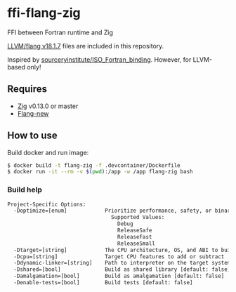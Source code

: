 # ffi-flang-zig

FFI between Fortran runtime and Zig

[LLVM/flang v18.1.7](https://github.com/llvm/llvm-project/tree/llvmorg-18.1.7/flang) files are included in this repository.

Inspired by [sourceryinstitute/ISO_Fortran_binding](https://github.com/sourceryinstitute/ISO_Fortran_binding). However, for LLVM-based only!

## Requires

- [Zig](https://ziglang.org/download) v0.13.0 or master
- [Flang-new](https://github.com/llvm/llvm-project/tree/llvmorg-18.1.7/flang)


## How to use

Build docker and run image:

```bash
$ docker build -t flang-zig -f .devcontainer/Dockerfile
$ docker run -it --rm -v $(pwd):/app -w /app flang-zig bash
```

### Build help

```bash
Project-Specific Options:
  -Doptimize=[enum]            Prioritize performance, safety, or binary size
                                 Supported Values:
                                   Debug
                                   ReleaseSafe
                                   ReleaseFast
                                   ReleaseSmall
  -Dtarget=[string]            The CPU architecture, OS, and ABI to build for
  -Dcpu=[string]               Target CPU features to add or subtract
  -Ddynamic-linker=[string]    Path to interpreter on the target system
  -Dshared=[bool]              Build as shared library [default: false]
  -Damalgamation=[bool]        Build as amalgamation [default: false]
  -Denable-tests=[bool]        Build tests [default: false]
```